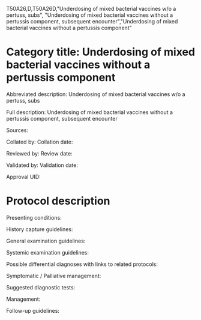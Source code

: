 T50A26,D,T50A26D,"Underdosing of mixed bacterial vaccines w/o a pertuss, subs", "Underdosing of mixed bacterial vaccines without a pertussis component, subsequent encounter","Underdosing of mixed bacterial vaccines without a pertussis component"
# Category title: Underdosing of mixed bacterial vaccines without a pertussis component

Abbreviated description: Underdosing of mixed bacterial vaccines w/o a pertuss, subs

Full description: Underdosing of mixed bacterial vaccines without a pertussis component, subsequent encounter

Sources:

Collated by:
Collation date:

Reviewed by:
Review date:

Validated by:
Validation date:

Approval UID:

# Protocol description

Presenting conditions:

History capture guidelines:

General examination guidelines:

Systemic examination guidelines:

Possible differential diagnoses with links to related protocols:

Symptomatic / Palliative management:

Suggested diagnostic tests:

Management:

Follow-up guidelines:
